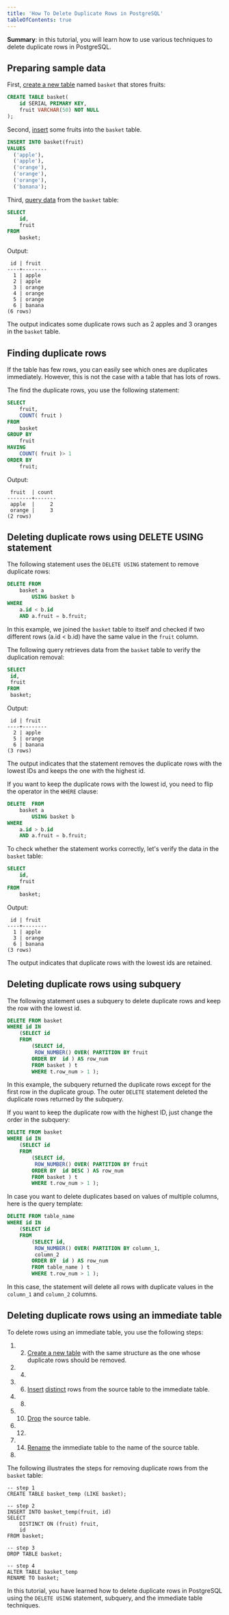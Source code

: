 ```yaml
---
title: 'How To Delete Duplicate Rows in PostgreSQL'
tableOfContents: true
---
```


**Summary**: in this tutorial, you will learn how to use various techniques to delete duplicate rows in PostgreSQL.

## Preparing sample data

First, [create a new table](/docs/postgresql/postgresql-create-table) named `basket` that stores fruits:

```sql
CREATE TABLE basket(
    id SERIAL PRIMARY KEY,
    fruit VARCHAR(50) NOT NULL
);
```

Second, [insert](/docs/postgresql/postgresql-insert) some fruits into the `basket` table.

```sql
INSERT INTO basket(fruit)
VALUES
  ('apple'),
  ('apple'),
  ('orange'),
  ('orange'),
  ('orange'),
  ('banana');
```

Third, [query data](/docs/postgresql/postgresql-select) from the `basket` table:

```sql
SELECT
    id,
    fruit
FROM
    basket;
```

Output:

```
 id | fruit
----+--------
  1 | apple
  2 | apple
  3 | orange
  4 | orange
  5 | orange
  6 | banana
(6 rows)
```

The output indicates some duplicate rows such as 2 apples and 3 oranges in the `basket` table.

## Finding duplicate rows

If the table has few rows, you can easily see which ones are duplicates immediately. However, this is not the case with a table that has lots of rows.

The find the duplicate rows, you use the following statement:

```sql
SELECT
    fruit,
    COUNT( fruit )
FROM
    basket
GROUP BY
    fruit
HAVING
    COUNT( fruit )> 1
ORDER BY
    fruit;
```

Output:

```
 fruit  | count
--------+-------
 apple  |     2
 orange |     3
(2 rows)
```

## Deleting duplicate rows using DELETE USING statement

The following statement uses the `DELETE USING` statement to remove duplicate rows:

```sql
DELETE FROM
    basket a
        USING basket b
WHERE
    a.id < b.id
    AND a.fruit = b.fruit;
```

In this example, we joined the `basket` table to itself and checked if two different rows (a.id &lt; b.id) have the same value in the `fruit` column.

The following query retrieves data from the `basket` table to verify the duplication removal:

```sql
SELECT
 id,
 fruit
FROM
 basket;
```

Output:

```
 id | fruit
----+--------
  2 | apple
  5 | orange
  6 | banana
(3 rows)
```

The output indicates that the statement removes the duplicate rows with the lowest IDs and keeps the one with the highest id.

If you want to keep the duplicate rows with the lowest id, you need to flip the operator in the `WHERE` clause:

```sql
DELETE  FROM
    basket a
        USING basket b
WHERE
    a.id > b.id
    AND a.fruit = b.fruit;
```

To check whether the statement works correctly, let's verify the data in the `basket` table:

```sql
SELECT
    id,
    fruit
FROM
    basket;
```

Output:

```
 id | fruit
----+--------
  1 | apple
  3 | orange
  6 | banana
(3 rows)
```

The output indicates that duplicate rows with the lowest ids are retained.

## Deleting duplicate rows using subquery

The following statement uses a subquery to delete duplicate rows and keep the row with the lowest id.

```sql
DELETE FROM basket
WHERE id IN
    (SELECT id
    FROM
        (SELECT id,
         ROW_NUMBER() OVER( PARTITION BY fruit
        ORDER BY  id ) AS row_num
        FROM basket ) t
        WHERE t.row_num > 1 );
```

In this example, the subquery returned the duplicate rows except for the first row in the duplicate group. The outer `DELETE` statement deleted the duplicate rows returned by the subquery.

If you want to keep the duplicate row with the highest ID, just change the order in the subquery:

```sql
DELETE FROM basket
WHERE id IN
    (SELECT id
    FROM
        (SELECT id,
         ROW_NUMBER() OVER( PARTITION BY fruit
        ORDER BY  id DESC ) AS row_num
        FROM basket ) t
        WHERE t.row_num > 1 );
```

In case you want to delete duplicates based on values of multiple columns, here is the query template:

```sql
DELETE FROM table_name
WHERE id IN
    (SELECT id
    FROM
        (SELECT id,
         ROW_NUMBER() OVER( PARTITION BY column_1,
         column_2
        ORDER BY  id ) AS row_num
        FROM table_name ) t
        WHERE t.row_num > 1 );
```

In this case, the statement will delete all rows with duplicate values in the `column_1` and `column_2` columns.

## Deleting duplicate rows using an immediate table

To delete rows using an immediate table, you use the following steps:

1. 2. [Create a new table](/docs/postgresql/postgresql-create-table) with the same structure as the one whose duplicate rows should be removed.
3. 4.
5. 6. [Insert](/docs/postgresql/postgresql-insert) [distinct](/docs/postgresql/postgresql-tutorial/postgresql-select-distinct) rows from the source table to the immediate table.
7. 8.
9. 10. [Drop](/docs/postgresql/postgresql-drop-table) the source table.
11. 12.
13. 14. [Rename](/docs/postgresql/postgresql-rename-table) the immediate table to the name of the source table.
15.

The following illustrates the steps for removing duplicate rows from the `basket` table:

```
-- step 1
CREATE TABLE basket_temp (LIKE basket);

-- step 2
INSERT INTO basket_temp(fruit, id)
SELECT
    DISTINCT ON (fruit) fruit,
    id
FROM basket;

-- step 3
DROP TABLE basket;

-- step 4
ALTER TABLE basket_temp
RENAME TO basket;
```

In this tutorial, you have learned how to delete duplicate rows in PostgreSQL using the `DELETE USING` statement, subquery, and the immediate table techniques.
